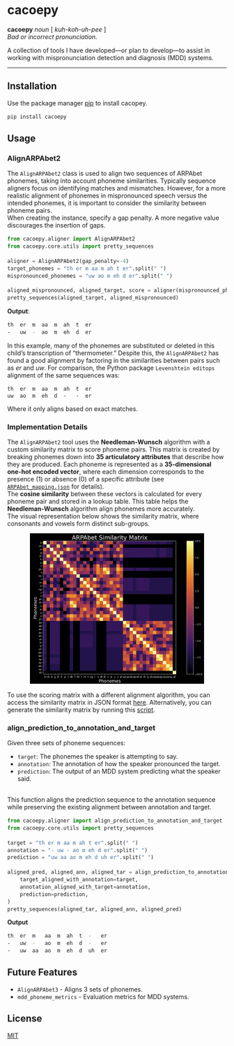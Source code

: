 # cacoepy
**cacoepy** *noun* [ *kuh-koh-uh-pee* ]  
*Bad or incorrect pronunciation.*  

A collection of tools I have developed—or plan to develop—to assist in working with mispronunciation detection and diagnosis (MDD) systems.

___

## Installation
Use the package manager [pip](https://pip.pypa.io/en/stable/) to install cacopey.

```bash
pip install cacoepy
```

## Usage
### AlignARPAbet2
The `AlignARPAbet2` class is used to align two sequences of ARPAbet phonemes, taking into account phoneme similarities. Typically sequence aligners focus on identifying matches and mismatches. However, for a more realistic alignment of phonemes in mispronounced speech versus the intended phonemes, it is important to consider the similarity between phoneme pairs.
<br>
When creating the instance, specify a gap penalty. A more negative value discourages the insertion of gaps.
```python
from cacoepy.aligner import AlignARPAbet2
from cacoepy.core.utils import pretty_sequences

aligner = AlignARPAbet2(gap_penalty=-4)
target_phonemes = "th er m aa m ah t er".split(" ")
mispronounced_phonemes = "uw ao m eh d er".split(" ")

aligned_mispronounced, aligned_target, score = aligner(mispronounced_phonemes, target_phonemes)
pretty_sequences(aligned_target, aligned_mispronounced)
```

**Output**:
```bash
th  er  m  aa  m  ah  t  er
-   uw  -  ao  m  eh  d  er
```
In this example, many of the phonemes are substituted or deleted in this child’s transcription of “thermometer.” Despite this, the `AlignARPAbet2` has found a good alignment by factoring in the similarities between pairs such as *er* and *uw*. For comparison, the Python package `Levenshtein editops` alignment of the same sequences was:

```
th  er  m  aa  m  ah  t  er
uw  ao  m  eh  d  -   -  er
```
Where it only aligns based on exact matches.

### Implementation Details
The `AlignARPAbet2` tool uses the **Needleman-Wunsch** algorithm with a custom similarity matrix to score phoneme pairs. This matrix is created by breaking phonemes down into **35 articulatory attributes** that describe how they are produced. Each phoneme is represented as a **35-dimensional one-hot encoded vector**, where each dimension corresponds to the presence (1) or absence (0) of a specific attribute (see [`ARPAbet_mapping.json`](data/ARPAbet_mapping.json) for details).  
The **cosine similarity** between these vectors is calculated for every phoneme pair and stored in a lookup table. This table helps the **Needleman-Wunsch** algorithm align phonemes more accurately.  
The visual representation below shows the similarity matrix, where consonants and vowels form distinct sub-groups.  

<p align="center">
  <a href="assets/ARPAbet_similarity_matrix_darkmode.png" target="_blank">
    <img src="assets/ARPAbet_similarity_matrix_darkmode.png" alt="Similarity Matrix" width="400">
  </a>
</p>

To use the scoring matrix with a different alignment algorithm, you can access the similarity matrix in JSON format [here](data/arpabet_similarity.json). Alternatively, you can generate the similarity matrix by running this [script](src/cacoepy/core/ARPAbet_similarity_matrix.py).


### align_prediction_to_annotation_and_target
Given three sets of phoneme sequences:
- `target`: The phonemes the speaker is attempting to say.
- `annotation`: The annotation of how the speaker pronounced the target.
- `prediction`: The output of an MDD system predicting what the speaker said.
<br>
This function aligns the prediction sequence to the annotation sequence while preserving the existing alignment between annotation and target.

```python
from cacoepy.aligner import align_prediction_to_annotation_and_target
from cacoepy.core.utils import pretty_sequences

target = "th er m aa m ah t er".split(" ")
annotation = "- uw - ao m eh d er".split(" ")
prediction = "uw aa ao m eh d uh er".split(" ")

aligned_pred, aligned_ann, aligned_tar = align_prediction_to_annotation_and_target(
    target_aligned_with_annotation=target,
    annotation_aligned_with_target=annotation,
    prediction=prediction,
)
pretty_sequences(aligned_tar, aligned_ann, aligned_pred)
```
**Output**
```bash
th  er  m   aa  m  ah  t  -   er
-   uw  -   ao  m  eh  d  -   er
-   uw  aa  ao  m  eh  d  uh  er
```

## Future Features
- `AlignARPAbet3` - Aligns 3 sets of phonemes.
- `mdd_phoneme_metrics` - Evaluation metrics for MDD systems.




## License

[MIT](https://choosealicense.com/licenses/mit/)
